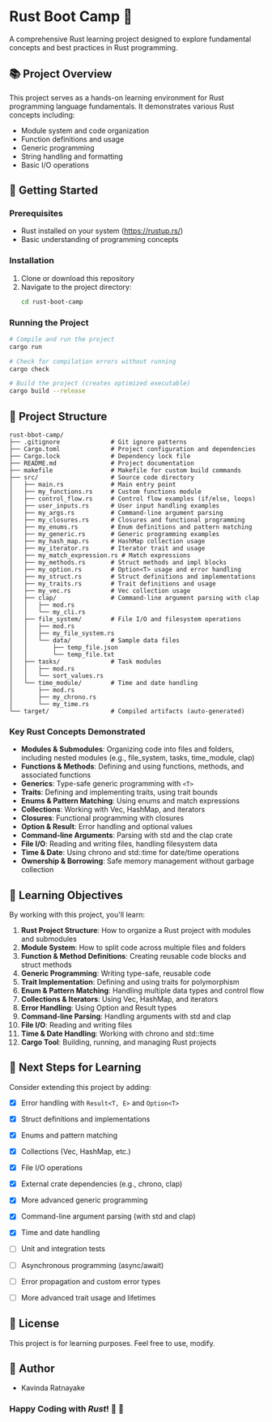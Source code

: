 # Rust Boot Camp 🦀

A comprehensive Rust learning project designed to explore fundamental concepts and best practices in Rust programming.

## 📚 Project Overview

This project serves as a hands-on learning environment for Rust programming language fundamentals. It demonstrates various Rust concepts including:

- Module system and code organization
- Function definitions and usage
- Generic programming
- String handling and formatting
- Basic I/O operations

## 🚀 Getting Started

### Prerequisites

- Rust installed on your system (https://rustup.rs/)
- Basic understanding of programming concepts

### Installation

1. Clone or download this repository
2. Navigate to the project directory:
   ```bash
   cd rust-boot-camp
   ```

### Running the Project

```bash
# Compile and run the project
cargo run

# Check for compilation errors without running
cargo check

# Build the project (creates optimized executable)
cargo build --release
```

## 📁 Project Structure

```
rust-bbot-camp/
├── .gitignore              # Git ignore patterns
├── Cargo.toml              # Project configuration and dependencies
├── Cargo.lock              # Dependency lock file
├── README.md               # Project documentation
├── makefile                # Makefile for custom build commands
├── src/                    # Source code directory
│   ├── main.rs             # Main entry point
│   ├── my_functions.rs     # Custom functions module
│   ├── control_flow.rs     # Control flow examples (if/else, loops)
│   ├── user_inputs.rs      # User input handling examples
│   ├── my_args.rs          # Command-line argument parsing
│   ├── my_closures.rs      # Closures and functional programming
│   ├── my_enums.rs         # Enum definitions and pattern matching
│   ├── my_generic.rs       # Generic programming examples
│   ├── my_hash_map.rs      # HashMap collection usage
│   ├── my_iterator.rs      # Iterator trait and usage
│   ├── my_match_expression.rs # Match expressions
│   ├── my_methods.rs       # Struct methods and impl blocks
│   ├── my_option.rs        # Option<T> usage and error handling
│   ├── my_struct.rs        # Struct definitions and implementations
│   ├── my_traits.rs        # Trait definitions and usage
│   ├── my_vec.rs           # Vec collection usage
│   ├── clap/               # Command-line argument parsing with clap
│   │   ├── mod.rs
│   │   └── my_cli.rs
│   ├── file_system/        # File I/O and filesystem operations
│   │   ├── mod.rs
│   │   ├── my_file_system.rs
│   │   └── data/           # Sample data files
│   │       ├── temp_file.json
│   │       └── temp_file.txt
│   ├── tasks/              # Task modules
│   │   ├── mod.rs
│   │   └── sort_values.rs
│   └── time_module/        # Time and date handling
│       ├── mod.rs
│       ├── my_chrono.rs
│       └── my_time.rs
└── target/                 # Compiled artifacts (auto-generated)
```

### Key Rust Concepts Demonstrated

- **Modules & Submodules**: Organizing code into files and folders, including nested modules (e.g., file_system, tasks, time_module, clap)
- **Functions & Methods**: Defining and using functions, methods, and associated functions
- **Generics**: Type-safe generic programming with `<T>`
- **Traits**: Defining and implementing traits, using trait bounds
- **Enums & Pattern Matching**: Using enums and match expressions
- **Collections**: Working with Vec, HashMap, and iterators
- **Closures**: Functional programming with closures
- **Option & Result**: Error handling and optional values
- **Command-line Arguments**: Parsing with std and the clap crate
- **File I/O**: Reading and writing files, handling filesystem data
- **Time & Date**: Using chrono and std::time for date/time operations
- **Ownership & Borrowing**: Safe memory management without garbage collection

## 📖 Learning Objectives

By working with this project, you'll learn:

1. **Rust Project Structure**: How to organize a Rust project with modules and submodules
2. **Module System**: How to split code across multiple files and folders
3. **Function & Method Definitions**: Creating reusable code blocks and struct methods
4. **Generic Programming**: Writing type-safe, reusable code
5. **Trait Implementation**: Defining and using traits for polymorphism
6. **Enum & Pattern Matching**: Handling multiple data types and control flow
7. **Collections & Iterators**: Using Vec, HashMap, and iterators
8. **Error Handling**: Using Option and Result types
9. **Command-line Parsing**: Handling arguments with std and clap
10. **File I/O**: Reading and writing files
11. **Time & Date Handling**: Working with chrono and std::time
12. **Cargo Tool**: Building, running, and managing Rust projects

## 🎯 Next Steps for Learning

Consider extending this project by adding:

- [x] Error handling with `Result<T, E>` and `Option<T>`
- [x] Struct definitions and implementations
- [x] Enums and pattern matching
- [x] Collections (Vec, HashMap, etc.)
- [x] File I/O operations
- [x] External crate dependencies (e.g., chrono, clap)
- [x] More advanced generic programming
- [x] Command-line argument parsing (with std and clap)
- [x] Time and date handling
- [ ] Unit and integration tests
- [ ] Asynchronous programming (async/await)
- [ ] Error propagation and custom error types
- [ ] More advanced trait usage and lifetimes


## 📄 License

This project is for learning purposes. Feel free to use, modify.

## 🧒 Author

- Kavinda Ratnayake

### Happy Coding with **_Rust_**! 🦀 🎉

